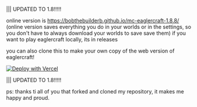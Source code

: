 ||| UPDATED TO 1.8!!!!!

online version is https://bobthebuilderb.github.io/mc-eaglercraft-1.8.8/ (online version saves everything you do in your worlds or in the settings, so you don't have to always download your worlds to save save them) if you want to play eaglercraft locally, its in releases

you can also clone this to make your own copy of the web version of eaglercraft!

[![Deploy with Vercel](https://vercel.com/button)](https://vercel.com/new/clone?repository-url=https%3A%2F%2Fgithub.com%2FBobTheBuilderB%2Fmc-eagercraft-1.8.8%2F)

||| UPDATED TO 1.8!!!!!

ps: thanks ti all of you that forked and cloned my repository, it makes me happy and proud.
